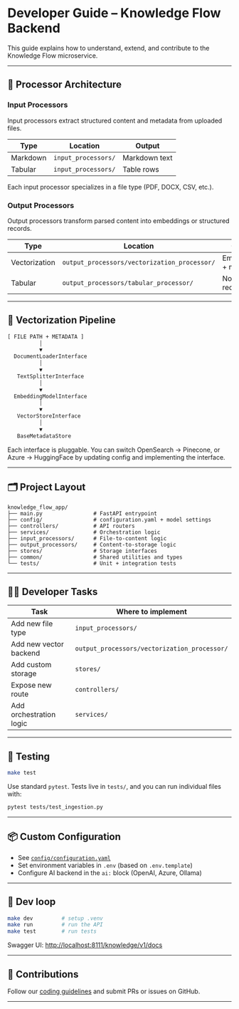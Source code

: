 # Developer Guide – Knowledge Flow Backend

This guide explains how to understand, extend, and contribute to the Knowledge Flow microservice.

---

## 🧩 Processor Architecture

### Input Processors

Input processors extract structured content and metadata from uploaded files.

| Type     | Location                     | Output        |
|----------|------------------------------|---------------|
| Markdown | `input_processors/`          | Markdown text |
| Tabular  | `input_processors/`          | Table rows    |

Each input processor specializes in a file type (PDF, DOCX, CSV, etc.).

### Output Processors

Output processors transform parsed content into embeddings or structured records.

| Type         | Location                       | Output       |
|--------------|--------------------------------|--------------|
| Vectorization| `output_processors/vectorization_processor/` | Embeddings + metadata |
| Tabular      | `output_processors/tabular_processor/`       | Normalized records    |

---

## 🔄 Vectorization Pipeline

```txt
[ FILE PATH + METADATA ]
          │
          ▼
  DocumentLoaderInterface
          │
          ▼
   TextSplitterInterface
          │
          ▼
  EmbeddingModelInterface
          │
          ▼
   VectorStoreInterface
          │
          ▼
   BaseMetadataStore
```

Each interface is pluggable. You can switch OpenSearch → Pinecone, or Azure → HuggingFace by updating config and implementing the interface.

---

## 🗂 Project Layout

```text
knowledge_flow_app/
├── main.py                # FastAPI entrypoint
├── config/                # configuration.yaml + model settings
├── controllers/           # API routers
├── services/              # Orchestration logic
├── input_processors/      # File-to-content logic
├── output_processors/     # Content-to-storage logic
├── stores/                # Storage interfaces
├── common/                # Shared utilities and types
└── tests/                 # Unit + integration tests
```

---

## 🧑‍💻 Developer Tasks

| Task                      | Where to implement               |
|---------------------------|----------------------------------|
| Add new file type         | `input_processors/`              |
| Add new vector backend    | `output_processors/vectorization_processor/` |
| Add custom storage        | `stores/`                        |
| Expose new route          | `controllers/`                   |
| Add orchestration logic   | `services/`                      |

---

## 🧪 Testing

```bash
make test
```

Use standard `pytest`. Tests live in `tests/`, and you can run individual files with:

```bash
pytest tests/test_ingestion.py
```

---

## 📦 Custom Configuration

- See [`config/configuration.yaml`](../config/configuration.yaml)
- Set environment variables in `.env` (based on `.env.template`)
- Configure AI backend in the `ai:` block (OpenAI, Azure, Ollama)

---

## 🔁 Dev loop

```bash
make dev         # setup .venv
make run         # run the API
make test        # run tests
```

Swagger UI: [http://localhost:8111/knowledge/v1/docs](http://localhost:8111/knowledge/v1/docs)

---

## 👥 Contributions

Follow our [coding guidelines](./CODING_GUIDELINES.md) and submit PRs or issues on GitHub.

---
